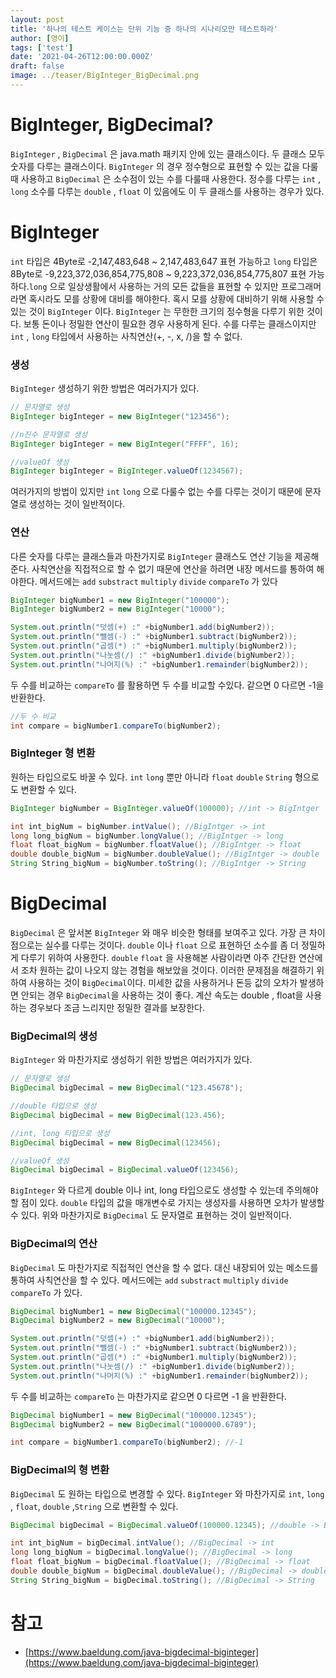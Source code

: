 ```yaml
---
layout: post
title: '하나의 테스트 케이스는 단위 기능 중 하나의 시나리오만 테스트하라'
author: [영이]
tags: ['test']
date: '2021-04-26T12:00:00.000Z'
draft: false
image: ../teaser/BigInteger_BigDecimal.png
---
```


# BigInteger, BigDecimal?

`BigInteger` , `BigDecimal` 은 java.math 패키지 안에 있는 클래스이다. 두 클래스 모두 숫자를 다루는 클래스이다. `BigInteger` 의 경우 정수형으로 표현할 수 있는 값을 다룰때 사용하고 `BigDecimal` 은 소수점이 있는 수를 다룰때 사용한다. 정수를 다루는 `int` , `long` 소수를 다루는 `double` , `float` 이 있음에도 이 두 클래스를 사용하는 경우가 있다.

# BigInteger

`int` 타입은 4Byte로 -2,147,483,648 ~ 2,147,483,647 표현 가능하고 `long` 타입은 8Byte로 -9,223,372,036,854,775,808 ~ 9,223,372,036,854,775,807 표현 가능 하다.`long` 으로 일상생활에서 사용하는 거의 모든 값들을 표현할 수 있지만 프로그래머라면 혹시라도 모를 상황에 대비를 해야한다. 혹시 모를 상황에 대비하기 위해 사용할 수 있는 것이 `BigInteger` 이다. `BigInteger` 는 무한한 크기의 정수형을 다루기 위한 것이다. 보통 돈이나 정밀한 연산이 필요한 경우 사용하게 된다. 수를 다루는 클래스이지만 `int` , `long` 타입에서 사용하는 사칙연산(+, -, x, /)을 할 수 없다.

### 생성

`BigInteger` 생성하기 위한 방법은 여러가지가 있다.

```java
// 문자열로 생성
BigInteger bigInteger = new BigInteger("123456");

//n진수 문자열로 생성
BigInteger bigInteger = new BigInteger("FFFF", 16);

//valueOf 생성
BigInteger bigInteger = BigInteger.valueOf(1234567);
```

여러가지의 방법이 있지만 `int` `long` 으로 다룰수 없는 수를 다루는 것이기 때문에 문자열로 생성하는 것이 일반적이다.

### 연산

다른 숫자를 다루는 클래스들과 마찬가지로 `BigInteger` 클래스도 연산 기능을 제공해준다. 사칙연산을 직접적으로 할 수 없기 때문에 연산을 하려면 내장 메서드를 통하여 해야한다. 메서드에는 `add` `substract` `multiply` `divide` `compareTo` 가 있다

```java
BigInteger bigNumber1 = new BigInteger("100000");
BigInteger bigNumber2 = new BigInteger("10000");

System.out.println("덧셈(+) :" +bigNumber1.add(bigNumber2));
System.out.println("뺄셈(-) :" +bigNumber1.subtract(bigNumber2));
System.out.println("곱셈(*) :" +bigNumber1.multiply(bigNumber2));
System.out.println("나눗셈(/) :" +bigNumber1.divide(bigNumber2));
System.out.println("나머지(%) :" +bigNumber1.remainder(bigNumber2));
```

두 수를 비교하는 `compareTo` 를 활용하면 두 수를 비교할 수있다. 같으면 0 다르면 -1을 반환한다.

```java
//두 수 비교
int compare = bigNumber1.compareTo(bigNumber2);
```

### BigInteger 형 변환

원하는 타입으로도 바꿀 수 있다. `int` `long` 뿐만 아니라 `float` `double` `String` 형으로도 변환할 수 있다.

```java
BigInteger bigNumber = BigInteger.valueOf(100000); //int -> BigIntger

int int_bigNum = bigNumber.intValue(); //BigIntger -> int
long long_bigNum = bigNumber.longValue(); //BigIntger -> long
float float_bigNum = bigNumber.floatValue(); //BigIntger -> float
double double_bigNum = bigNumber.doubleValue(); //BigIntger -> double
String String_bigNum = bigNumber.toString(); //BigIntger -> String
```

# BigDecimal

`BigDecimal` 은 앞서본 `BigInteger` 와 매우 비슷한 형태를 보여주고 있다. 가장 큰 차이점으로는 실수를 다루는 것이다. `double` 이나 `float` 으로 표현하던 소수를 좀 더 정밀하게 다루기 위하여 사용한다. `double` `float` 을 사용해본 사람이라면 아주 간단한 연산에서 조차 원하는 값이 나오지 않는 경험을 해보았을 것이다. 이러한 문제점을 해결하기 위하여 사용하는 것이 `BigDecimal`이다. 미세한 값을 사용하거나 돈등 값의 오차가 발생하면 안되는 경우 `BigDecimal`을 사용하는 것이 좋다. 계산 속도는 double , float을 사용하는 경우보다 조금 느리지만 정밀한 결과를 보장한다.

### BigDecimal의 생성

`BigInteger` 와 마찬가지로 생성하기 위한 방법은 여러가지가 있다.

```java
// 문자열로 생성
BigDecimal bigDecimal = new BigDecimal("123.45678");

//double 타입으로 생성
BigDecimal bigDecimal = new BigDecimal(123.456);

//int, long 타입으로 생성
BigDecimal bigDecimal = new BigDecimal(123456);

//valueOf 생성
BigDecimal bigDecimal = BigDecimal.valueOf(123456);

```

`BigInteger` 와 다르게 double 이나 int, long 타입으로도 생성할 수 있는데 주의해야할 점이 있다. `double` 타입의 값을 매개변수로 가지는 생성자를 사용하면 오차가 발생할 수 있다. 위와 마찬가지로 `BigDecimal` 도 문자열로 표현하는 것이 일반적이다.

### BigDecimal의 연산

`BigDecimal` 도 마찬가지로 직접적인 연산을 할 수 없다. 대신 내장되어 있는 메소드를 통하여 사칙연산을 할 수 있다. 메서드에는 `add` `substract` `multiply` `divide` `compareTo` 가 있다.

```java
BigDecimal bigNumber1 = new BigDecimal("100000.12345");
BigDecimal bigNumber2 = new BigDecimal("10000");

System.out.println("덧셈(+) :" +bigNumber1.add(bigNumber2));
System.out.println("뺄셈(-) :" +bigNumber1.subtract(bigNumber2));
System.out.println("곱셈(*) :" +bigNumber1.multiply(bigNumber2));
System.out.println("나눗셈(/) :" +bigNumber1.divide(bigNumber2));
System.out.println("나머지(%) :" +bigNumber1.remainder(bigNumber2));
```

두 수를 비교하는 `compareTo` 는 마찬가지로 같으면 0 다르면 -1 을 반환한다.

```java
BigDecimal bigNumber1 = new BigDecimal("100000.12345");
BigDecimal bigNumber2 = new BigDecimal("1000000.6789");

int compare = bigNumber1.compareTo(bigNumber2); //-1
```

### BigDecimal의 형 변환

`BigDecimal` 도 원하는 타입으로 변경할 수 있다. `BigInteger` 와 마찬가지로 `int`, `long` , `float`, `double` ,`String` 으로 변환할 수 있다.

```java
BigDecimal bigDecimal = BigDecimal.valueOf(100000.12345); //double -> BigDecimal

int int_bigNum = bigDecimal.intValue(); //BigDecimal -> int
long long_bigNum = bigDecimal.longValue(); //BigDecimal -> long
float float_bigNum = bigDecimal.floatValue(); //BigDecimal -> float
double double_bigNum = bigDecimal.doubleValue(); //BigDecimal -> double
String String_bigNum = bigDecimal.toString(); //BigDecimal -> String
```

# 참고

- [https://www.baeldung.com/java-bigdecimal-biginteger](https://www.baeldung.com/java-bigdecimal-biginteger)
